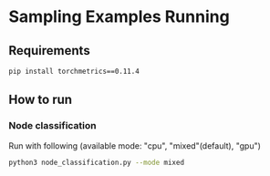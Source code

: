 # Sampling Examples Running

## Requirements

```bash
pip install torchmetrics==0.11.4
```

## How to run

### Node classification

Run with following (available mode: "cpu", "mixed"(default), "gpu")

```bash
python3 node_classification.py --mode mixed
```
